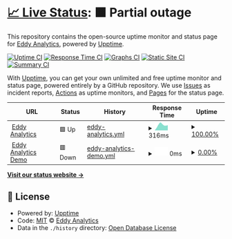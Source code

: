 # [📈 Live Status](https://EddyAnalytics.github.io/status): <!--live status--> **🟧 Partial outage**

This repository contains the open-source uptime monitor and status page for [Eddy Analytics](https://eddy-analytics.org), powered by [Upptime](https://github.com/upptime/upptime).

[![Uptime CI](https://github.com/EddyAnalytics/status/workflows/Uptime%20CI/badge.svg)](https://github.com/EddyAnalytics/status/actions?query=workflow%3A%22Uptime+CI%22)
[![Response Time CI](https://github.com/EddyAnalytics/status/workflows/Response%20Time%20CI/badge.svg)](https://github.com/EddyAnalytics/status/actions?query=workflow%3A%22Response+Time+CI%22)
[![Graphs CI](https://github.com/EddyAnalytics/status/workflows/Graphs%20CI/badge.svg)](https://github.com/EddyAnalytics/status/actions?query=workflow%3A%22Graphs+CI%22)
[![Static Site CI](https://github.com/EddyAnalytics/status/workflows/Static%20Site%20CI/badge.svg)](https://github.com/EddyAnalytics/status/actions?query=workflow%3A%22Static+Site+CI%22)
[![Summary CI](https://github.com/EddyAnalytics/status/workflows/Summary%20CI/badge.svg)](https://github.com/EddyAnalytics/status/actions?query=workflow%3A%22Summary+CI%22)

With [Upptime](https://upptime.js.org), you can get your own unlimited and free uptime monitor and status page, powered entirely by a GitHub repository. We use [Issues](https://github.com/EddyAnalytics/status/issues) as incident reports, [Actions](https://github.com/EddyAnalytics/status/actions) as uptime monitors, and [Pages](https://EddyAnalytics.github.io/status) for the status page.

<!--start: status pages-->
<!-- This summary is generated by Upptime (https://github.com/upptime/upptime) -->
<!-- Do not edit this manually, your changes will be overwritten -->
<!-- prettier-ignore -->
| URL | Status | History | Response Time | Uptime |
| --- | ------ | ------- | ------------- | ------ |
| <img alt="" src="https://icons.duckduckgo.com/ip3/www.eddy-analytics.org.ico" height="13"> [Eddy Analytics](https://www.eddy-analytics.org/) | 🟩 Up | [eddy-analytics.yml](https://github.com/EddyAnalytics/status/commits/HEAD/history/eddy-analytics.yml) | <details><summary><img alt="Response time graph" src="./graphs/eddy-analytics/response-time-week.png" height="20"> 316ms</summary><br><a href="https://EddyAnalytics.github.io/status/history/eddy-analytics"><img alt="Response time 400" src="https://img.shields.io/endpoint?url=https%3A%2F%2Fraw.githubusercontent.com%2FEddyAnalytics%2Fstatus%2FHEAD%2Fapi%2Feddy-analytics%2Fresponse-time.json"></a><br><a href="https://EddyAnalytics.github.io/status/history/eddy-analytics"><img alt="24-hour response time 426" src="https://img.shields.io/endpoint?url=https%3A%2F%2Fraw.githubusercontent.com%2FEddyAnalytics%2Fstatus%2FHEAD%2Fapi%2Feddy-analytics%2Fresponse-time-day.json"></a><br><a href="https://EddyAnalytics.github.io/status/history/eddy-analytics"><img alt="7-day response time 316" src="https://img.shields.io/endpoint?url=https%3A%2F%2Fraw.githubusercontent.com%2FEddyAnalytics%2Fstatus%2FHEAD%2Fapi%2Feddy-analytics%2Fresponse-time-week.json"></a><br><a href="https://EddyAnalytics.github.io/status/history/eddy-analytics"><img alt="30-day response time 308" src="https://img.shields.io/endpoint?url=https%3A%2F%2Fraw.githubusercontent.com%2FEddyAnalytics%2Fstatus%2FHEAD%2Fapi%2Feddy-analytics%2Fresponse-time-month.json"></a><br><a href="https://EddyAnalytics.github.io/status/history/eddy-analytics"><img alt="1-year response time 381" src="https://img.shields.io/endpoint?url=https%3A%2F%2Fraw.githubusercontent.com%2FEddyAnalytics%2Fstatus%2FHEAD%2Fapi%2Feddy-analytics%2Fresponse-time-year.json"></a></details> | <details><summary><a href="https://EddyAnalytics.github.io/status/history/eddy-analytics">100.00%</a></summary><a href="https://EddyAnalytics.github.io/status/history/eddy-analytics"><img alt="All-time uptime 99.98%" src="https://img.shields.io/endpoint?url=https%3A%2F%2Fraw.githubusercontent.com%2FEddyAnalytics%2Fstatus%2FHEAD%2Fapi%2Feddy-analytics%2Fuptime.json"></a><br><a href="https://EddyAnalytics.github.io/status/history/eddy-analytics"><img alt="24-hour uptime 100.00%" src="https://img.shields.io/endpoint?url=https%3A%2F%2Fraw.githubusercontent.com%2FEddyAnalytics%2Fstatus%2FHEAD%2Fapi%2Feddy-analytics%2Fuptime-day.json"></a><br><a href="https://EddyAnalytics.github.io/status/history/eddy-analytics"><img alt="7-day uptime 100.00%" src="https://img.shields.io/endpoint?url=https%3A%2F%2Fraw.githubusercontent.com%2FEddyAnalytics%2Fstatus%2FHEAD%2Fapi%2Feddy-analytics%2Fuptime-week.json"></a><br><a href="https://EddyAnalytics.github.io/status/history/eddy-analytics"><img alt="30-day uptime 100.00%" src="https://img.shields.io/endpoint?url=https%3A%2F%2Fraw.githubusercontent.com%2FEddyAnalytics%2Fstatus%2FHEAD%2Fapi%2Feddy-analytics%2Fuptime-month.json"></a><br><a href="https://EddyAnalytics.github.io/status/history/eddy-analytics"><img alt="1-year uptime 100.00%" src="https://img.shields.io/endpoint?url=https%3A%2F%2Fraw.githubusercontent.com%2FEddyAnalytics%2Fstatus%2FHEAD%2Fapi%2Feddy-analytics%2Fuptime-year.json"></a></details>
| <img alt="" src="https://icons.duckduckgo.com/ip3/app.eddy-analytics.org.ico" height="13"> [Eddy Analytics Demo](https://app.eddy-analytics.org/) | 🟥 Down | [eddy-analytics-demo.yml](https://github.com/EddyAnalytics/status/commits/HEAD/history/eddy-analytics-demo.yml) | <details><summary><img alt="Response time graph" src="./graphs/eddy-analytics-demo/response-time-week.png" height="20"> 0ms</summary><br><a href="https://EddyAnalytics.github.io/status/history/eddy-analytics-demo"><img alt="Response time 0" src="https://img.shields.io/endpoint?url=https%3A%2F%2Fraw.githubusercontent.com%2FEddyAnalytics%2Fstatus%2FHEAD%2Fapi%2Feddy-analytics-demo%2Fresponse-time.json"></a><br><a href="https://EddyAnalytics.github.io/status/history/eddy-analytics-demo"><img alt="24-hour response time 0" src="https://img.shields.io/endpoint?url=https%3A%2F%2Fraw.githubusercontent.com%2FEddyAnalytics%2Fstatus%2FHEAD%2Fapi%2Feddy-analytics-demo%2Fresponse-time-day.json"></a><br><a href="https://EddyAnalytics.github.io/status/history/eddy-analytics-demo"><img alt="7-day response time 0" src="https://img.shields.io/endpoint?url=https%3A%2F%2Fraw.githubusercontent.com%2FEddyAnalytics%2Fstatus%2FHEAD%2Fapi%2Feddy-analytics-demo%2Fresponse-time-week.json"></a><br><a href="https://EddyAnalytics.github.io/status/history/eddy-analytics-demo"><img alt="30-day response time 0" src="https://img.shields.io/endpoint?url=https%3A%2F%2Fraw.githubusercontent.com%2FEddyAnalytics%2Fstatus%2FHEAD%2Fapi%2Feddy-analytics-demo%2Fresponse-time-month.json"></a><br><a href="https://EddyAnalytics.github.io/status/history/eddy-analytics-demo"><img alt="1-year response time 0" src="https://img.shields.io/endpoint?url=https%3A%2F%2Fraw.githubusercontent.com%2FEddyAnalytics%2Fstatus%2FHEAD%2Fapi%2Feddy-analytics-demo%2Fresponse-time-year.json"></a></details> | <details><summary><a href="https://EddyAnalytics.github.io/status/history/eddy-analytics-demo">0.00%</a></summary><a href="https://EddyAnalytics.github.io/status/history/eddy-analytics-demo"><img alt="All-time uptime 45.06%" src="https://img.shields.io/endpoint?url=https%3A%2F%2Fraw.githubusercontent.com%2FEddyAnalytics%2Fstatus%2FHEAD%2Fapi%2Feddy-analytics-demo%2Fuptime.json"></a><br><a href="https://EddyAnalytics.github.io/status/history/eddy-analytics-demo"><img alt="24-hour uptime 0.00%" src="https://img.shields.io/endpoint?url=https%3A%2F%2Fraw.githubusercontent.com%2FEddyAnalytics%2Fstatus%2FHEAD%2Fapi%2Feddy-analytics-demo%2Fuptime-day.json"></a><br><a href="https://EddyAnalytics.github.io/status/history/eddy-analytics-demo"><img alt="7-day uptime 0.00%" src="https://img.shields.io/endpoint?url=https%3A%2F%2Fraw.githubusercontent.com%2FEddyAnalytics%2Fstatus%2FHEAD%2Fapi%2Feddy-analytics-demo%2Fuptime-week.json"></a><br><a href="https://EddyAnalytics.github.io/status/history/eddy-analytics-demo"><img alt="30-day uptime 0.00%" src="https://img.shields.io/endpoint?url=https%3A%2F%2Fraw.githubusercontent.com%2FEddyAnalytics%2Fstatus%2FHEAD%2Fapi%2Feddy-analytics-demo%2Fuptime-month.json"></a><br><a href="https://EddyAnalytics.github.io/status/history/eddy-analytics-demo"><img alt="1-year uptime 0.00%" src="https://img.shields.io/endpoint?url=https%3A%2F%2Fraw.githubusercontent.com%2FEddyAnalytics%2Fstatus%2FHEAD%2Fapi%2Feddy-analytics-demo%2Fuptime-year.json"></a></details>

<!--end: status pages-->

[**Visit our status website →**](https://EddyAnalytics.github.io/status)

## 📄 License

- Powered by: [Upptime](https://github.com/upptime/upptime)
- Code: [MIT](./LICENSE) © [Eddy Analytics](https://eddy-analytics.org)
- Data in the `./history` directory: [Open Database License](https://opendatacommons.org/licenses/odbl/1-0/)
